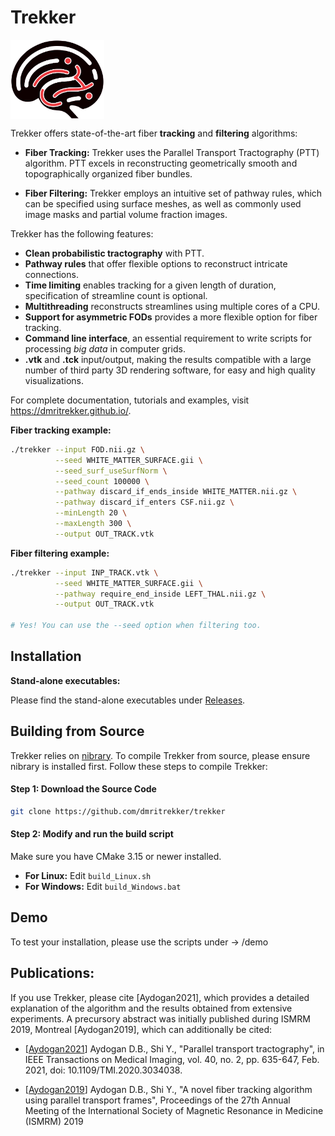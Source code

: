 Trekker
=======

<img src="doc/source/_static/logo_github.png" alt="Trekker Logo" align="center" width="150">

Trekker offers state-of-the-art fiber **tracking** and **filtering** algorithms:

- **Fiber Tracking:** Trekker uses the Parallel Transport Tractography (PTT) algorithm. PTT excels in reconstructing geometrically smooth and topographically organized fiber bundles.

- **Fiber Filtering:** Trekker employs an intuitive set of pathway rules, which can be specified using surface meshes, as well as commonly used image masks and partial volume fraction images.


Trekker has the following features:

- **Clean probabilistic tractography** with PTT.
- **Pathway rules** that offer flexible options to reconstruct intricate connections.
- **Time limiting** enables tracking for a given length of duration, specification of streamline count is optional.
- **Multithreading** reconstructs streamlines using multiple cores of a CPU.
- **Support for asymmetric FODs** provides a more flexible option for fiber tracking.
- **Command line interface**, an essential requirement to write scripts for processing *big data* in computer grids.
- **.vtk** and **.tck** input/output, making the results compatible with a large number of third party 3D rendering software, for easy and high quality visualizations.

For complete documentation, tutorials and examples, visit https://dmritrekker.github.io/.

**Fiber tracking example:**
```bash
./trekker --input FOD.nii.gz \
          --seed WHITE_MATTER_SURFACE.gii \
          --seed_surf_useSurfNorm \
          --seed_count 100000 \
          --pathway discard_if_ends_inside WHITE_MATTER.nii.gz \
          --pathway discard_if_enters CSF.nii.gz \
          --minLength 20 \
          --maxLength 300 \
          --output OUT_TRACK.vtk
```

**Fiber filtering example:**
```bash
./trekker --input INP_TRACK.vtk \
          --seed WHITE_MATTER_SURFACE.gii \
          --pathway require_end_inside LEFT_THAL.nii.gz \
          --output OUT_TRACK.vtk

# Yes! You can use the --seed option when filtering too.
```


Installation
------------

**Stand-alone executables:**

Please find the stand-alone executables under [Releases](https://github.com/dmritrekker/trekker/releases).


## Building from Source

Trekker relies on [nibrary](https://github.com/nibrary/nibrary). To compile Trekker from source, please ensure nibrary is installed first. Follow these steps to compile Trekker:

#### Step 1: Download the Source Code

```bash
git clone https://github.com/dmritrekker/trekker
```

#### Step 2: Modify and run the build script

Make sure you have CMake 3.15 or newer installed.

- **For Linux:** Edit `build_Linux.sh`
- **For Windows:** Edit `build_Windows.bat`

Demo
----

To test your installation, please use the scripts under -> <TrekkerFolder>/demo


Publications:
------------

If you use Trekker, please cite [Aydogan2021], which provides a detailed explanation of the algorithm and the results obtained from extensive experiments. A precursory abstract was initially published during ISMRM 2019, Montreal [Aydogan2019], which can additionally be cited:

- [[Aydogan2021](https://ieeexplore.ieee.org/abstract/document/9239977/)] Aydogan D.B., Shi Y., "Parallel transport tractography", in IEEE Transactions on Medical Imaging, vol. 40, no. 2, pp. 635-647, Feb. 2021, doi: 10.1109/TMI.2020.3034038.

- [[Aydogan2019](https://www.researchgate.net/publication/336847169_A_novel_fiber-tracking_algorithm_using_parallel_transport_frames)] Aydogan D.B., Shi Y., "A novel fiber tracking algorithm using parallel transport frames", Proceedings of the 27th Annual Meeting of the International Society of Magnetic Resonance in Medicine (ISMRM) 2019
